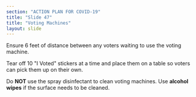 ```yaml
---
section: "ACTION PLAN FOR COVID-19"
title: "Slide 47"
title: "Voting Machines"
layout: slide
---
```


Ensure 6 feet of distance between any voters waiting to use the voting machine.

Tear off 10 "I Voted" stickers at a time and place them on a table so voters can pick them up on their own.

Do **NOT** use the spray disinfectant to clean voting machines. Use **alcohol wipes** if the surface needs to be cleaned.





